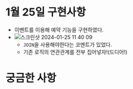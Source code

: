 # 1월 25일 구현사항

- 이벤트를 이용해 예약 기능을 구현하였다.
- ![스크린샷 2024-01-25 11 40 09](https://github.com/jinho-yoo-jack/wanted-preonboarding-challenge-backend-16/assets/99702271/b47fe8b6-7a6c-4650-8141-921c8b16e51b)
  - `JOIN`을 사용해야한다는 코멘트가 있었다. 
  - 기존 로직의 연관관계를 전부 집어넣자!(드디어!)


# 궁금한 사항

